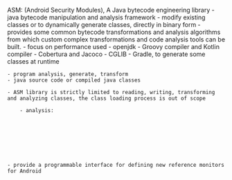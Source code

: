 ASM: (Android Security Modules), A Java bytecode engineering library
    - java bytecode manipulation and analysis framework
    - modify existing classes or to dynamically generate classes, directly in binary form
    - provides some common bytecode transformations and analysis algorithms from which custom complex transformations and code analysis tools can be built.
    - focus on performance
    used
        - openjdk
        - Groovy compiler and Kotlin compiler
        - Cobertura and Jacoco
        - CGLIB
        - Gradle, to generate some classes at runtime

    - program analysis, generate, transform
    - java source code or compiled java classes

    - ASM library is strictly limited to reading, writing, transforming and analyzing classes, the class loading process is out of scope

        - analysis: 








    - provide a programmable interface for defining new reference monitors for Android






